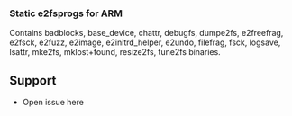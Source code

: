 ### Static e2fsprogs for ARM
Contains badblocks, base_device, chattr, debugfs, dumpe2fs, e2freefrag, e2fsck, e2fuzz, e2image, e2initrd_helper, e2undo, filefrag, fsck, logsave, lsattr, mke2fs, mklost+found, resize2fs, tune2fs binaries.

## Support
- Open issue here
